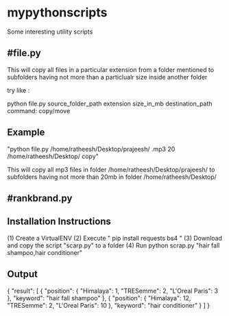 # mypythonscripts
Some interesting utility scripts



#file.py 
-----------

This will copy all  files in a particular extension from a folder mentioned to subfolders having not more than a particlualr size inside another folder


try like  :   

python file.py source_folder_path extension size_in_mb destination_path command: copy/move


Example
---------------------------------------------
"python file.py /home/ratheesh/Desktop/prajeesh/ .mp3 20 /home/ratheesh/Desktop/ copy"




This will copy all mp3 files in folder /home/ratheesh/Desktop/prajeesh/ to subfolders having not more than 20mb in folder /home/ratheesh/Desktop/



#rankbrand.py
-------------------

Installation Instructions
-------------------------------------

(1) Create a VirtualENV
(2) Execute " pip install requests bs4 "
(3) Download and copy the script "scarp.py"  to a folder 
(4) Run   python scrap.py "hair fall shampoo,hair conditioner"


Output
---------------------------------------


{
    "result": [
        {
            "position": {
                "Himalaya": 1,
                "TRESemme": 2,
                "L'Oreal Paris": 3
            },
            "keyword": "hair fall shampoo"
        },
        {
            "position": {
                "Himalaya": 12,
                "TRESemme": 2,
                "L'Oreal Paris": 10
            },
            "keyword": "hair conditioner"
        }
    ]
}
